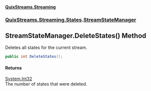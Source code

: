 #### [QuixStreams.Streaming](index.md 'index')
### [QuixStreams.Streaming.States](QuixStreams.Streaming.States.md 'QuixStreams.Streaming.States').[StreamStateManager](StreamStateManager.md 'QuixStreams.Streaming.States.StreamStateManager')

## StreamStateManager.DeleteStates() Method

Deletes all states for the current stream.

```csharp
public int DeleteStates();
```

#### Returns
[System.Int32](https://docs.microsoft.com/en-us/dotnet/api/System.Int32 'System.Int32')  
The number of states that were deleted.